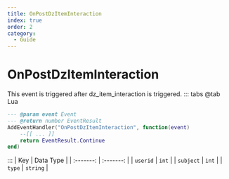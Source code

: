 ```yaml
---
title: OnPostDzItemInteraction
index: true
order: 2
category:
  - Guide
---
```


# OnPostDzItemInteraction
This event is triggered after dz_item_interaction is triggered.
::: tabs
@tab Lua
```lua
--- @param event Event
--- @return number EventResult
AddEventHandler("OnPostDzItemInteraction", function(event)
    --[[ ... ]]
    return EventResult.Continue
end)
```

:::
|    Key    | Data Type |
| :-------: | :-------: |
|  `userid` |   `int`   |
| `subject` |   `int`   |
|   `type`  |  `string` |